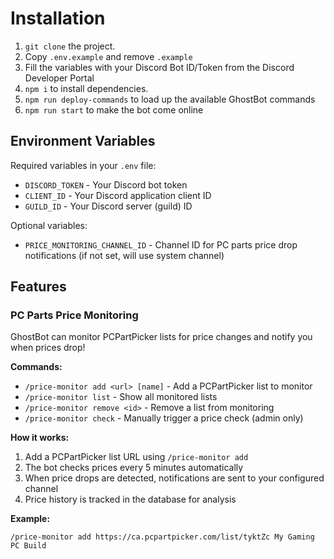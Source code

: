 # Installation

1. `git clone` the project.
2. Copy `.env.example` and remove `.example`
3. Fill the variables with your Discord Bot ID/Token from the Discord Developer Portal
4. `npm i` to install dependencies.
5. `npm run deploy-commands` to load up the available GhostBot commands
6. `npm run start` to make the bot come online

## Environment Variables

Required variables in your `.env` file:

- `DISCORD_TOKEN` - Your Discord bot token
- `CLIENT_ID` - Your Discord application client ID
- `GUILD_ID` - Your Discord server (guild) ID

Optional variables:

- `PRICE_MONITORING_CHANNEL_ID` - Channel ID for PC parts price drop notifications (if not set, will use system channel)

## Features

### PC Parts Price Monitoring

GhostBot can monitor PCPartPicker lists for price changes and notify you when prices drop!

**Commands:**

- `/price-monitor add <url> [name]` - Add a PCPartPicker list to monitor
- `/price-monitor list` - Show all monitored lists
- `/price-monitor remove <id>` - Remove a list from monitoring
- `/price-monitor check` - Manually trigger a price check (admin only)

**How it works:**

1. Add a PCPartPicker list URL using `/price-monitor add`
2. The bot checks prices every 5 minutes automatically
3. When price drops are detected, notifications are sent to your configured channel
4. Price history is tracked in the database for analysis

**Example:**

```
/price-monitor add https://ca.pcpartpicker.com/list/tyktZc My Gaming PC Build
```
